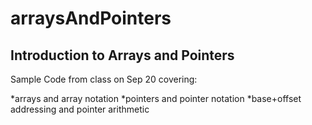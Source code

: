# arraysAndPointers
## Introduction to Arrays and Pointers

Sample Code from class on Sep 20 covering:

*arrays and array notation
*pointers and pointer notation
*base+offset addressing and pointer arithmetic
